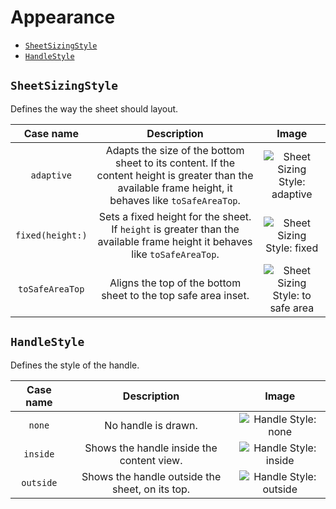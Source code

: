 # Appearance

<!--ts-->
* [`SheetSizingStyle`](#sheetsizingstyle)
* [`HandleStyle`](#handlestyle)
<!--te-->

## `SheetSizingStyle`
Defines the way the sheet should layout.

| Case name | Description  | Image |
| :--: | :--: | :--: |
| `adaptive` | Adapts the size of the bottom sheet to its content. If the content height is greater than the available frame height, it behaves like `toSafeAreaTop`. | ![][sheetSizingStyle_adaptive]
| `fixed(height:)` | Sets a fixed height for the sheet. If `height` is greater than the available frame height it behaves like `toSafeAreaTop`. | ![][sheetSizingStyle_fixed]
| `toSafeAreaTop` | Aligns the top of the bottom sheet to the top safe area inset. | ![][sheetSizingStyle_toSafeArea]

## `HandleStyle`
Defines the style of the handle.

| Case name | Description  | Image |
| :--: | :--: | :--: |
| `none` | No handle is drawn. | ![][handleStyle_none]
| `inside` | Shows the handle inside the content view. | ![][handleStyle_inside]
| `outside` | Shows the handle outside the sheet, on its top. | ![][handleStyle_outside]

[sheetSizingStyle_adaptive]: images/sheetSizingStyle_adaptive.png "Sheet Sizing Style: adaptive"
[sheetSizingStyle_fixed]: images/sheetSizingStyle_fixed.png "Sheet Sizing Style: fixed"
[sheetSizingStyle_toSafeArea]: images/sheetSizingStyle_toSafeArea.png "Sheet Sizing Style: to safe area"

[handleStyle_none]: images/handleStyle_none.png "Handle Style: none"
[handleStyle_inside]: images/handleStyle_inside.png "Handle Style: inside"
[handleStyle_outside]: images/handleStyle_outside.png "Handle Style: outside"
